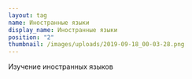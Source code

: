 ```yaml
---
layout: tag
name: Иностранные языки
display_name: Иностранные языки
position: "2"
thumbnail: /images/uploads/2019-09-18_00-03-28.png
---
```

Изучение иностранных языков